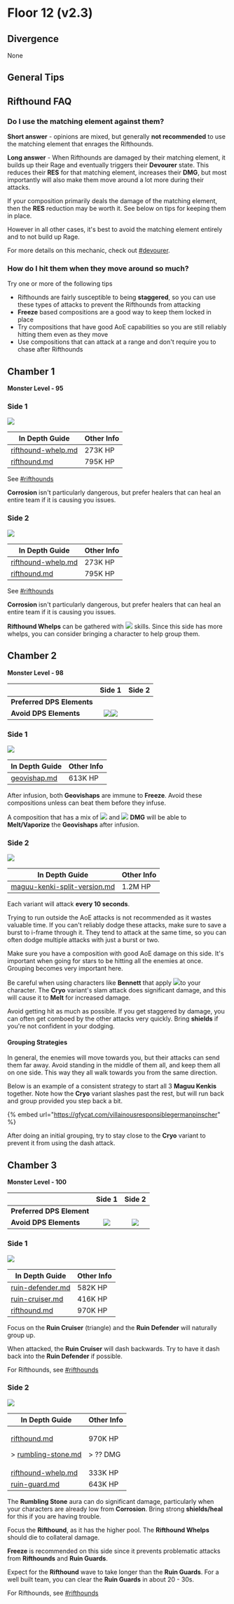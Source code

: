 # Floor 12 (v2.3)

## Divergence <a href="#general-tips" id="general-tips"></a>

None

## General Tips

## Rifthound FAQ <a href="#rifthounds" id="rifthounds"></a>

### Do I use the matching element against them?

**Short answer** - opinions are mixed, but generally **not recommended** to use the matching element that enrages the Rifthounds.

**Long answer** - When Rifthounds are damaged by their matching element, it builds up their Rage and eventually triggers their **Devourer** state. This reduces their **RES** for that matching element, increases their **DMG**, but most importantly will also make them move around a lot more during their attacks.

If your composition primarily deals the damage of the matching element, then the **RES** reduction may be worth it. See below on tips for keeping them in place.

However in all other cases, it's best to avoid the matching element entirely and to not build up Rage.

For more details on this mechanic, check out [#devourer](../../monsters/rifthounds/rifthound.md#devourer "mention").

### How do I hit them when they move around so much?

Try one or more of the following tips

* Rifthounds are fairly susceptible to being **staggered**, so you can use these types of attacks to prevent the Rifthounds from attacking
* **Freeze** based compositions are a good way to keep them locked in place
* Try compositions that have good AoE capabilities so you are still reliably hitting them even as they move
* Use compositions that can attack at a range and don't require you to chase after Rifthounds

## Chamber 1

**Monster Level - 95**

### Side 1

![](../../.gitbook/assets/12-1-1v23.png)

| In Depth Guide                                                               | Other Info |
| ---------------------------------------------------------------------------- | ---------- |
| [rifthound-whelp.md](../../monsters/rifthounds/rifthound-whelp.md "mention") | 273K HP    |
| [rifthound.md](../../monsters/rifthounds/rifthound.md "mention")             | 795K HP    |

See [#rifthounds](floor-12-v23.md#rifthounds "mention")

**Corrosion** isn't particularly dangerous, but prefer healers that can heal an entire team if it is causing you issues.

### Side 2

![](../../.gitbook/assets/12-1-2v23.png)

| In Depth Guide                                                               | Other Info |
| ---------------------------------------------------------------------------- | ---------- |
| [rifthound-whelp.md](../../monsters/rifthounds/rifthound-whelp.md "mention") | 273K HP    |
| [rifthound.md](../../monsters/rifthounds/rifthound.md "mention")             | 795K HP    |

See [#rifthounds](floor-12-v23.md#rifthounds "mention")

**Corrosion** isn't particularly dangerous, but prefer healers that can heal an entire team if it is causing you issues.

**Rifthound Whelps** can be gathered with ![](../../.gitbook/assets/anemo\_small.png) skills. Since this side has more whelps, you can consider bringing a character to help group them.

## Chamber 2



**Monster Level - 98**

|                            |                                          Side 1                                         | Side 2 |
| -------------------------- | :-------------------------------------------------------------------------------------: | :----: |
| **Preferred DPS Elements** |                                                                                         |        |
| **Avoid DPS Elements**     | ![](../../.gitbook/assets/geo\_small.png)![](../../.gitbook/assets/physical\_small.png) |        |

### Side 1

![](../../.gitbook/assets/12-2-1v23.png)

| In Depth Guide                                                | Other Info |
| ------------------------------------------------------------- | ---------- |
| [geovishap.md](../../monsters/vishaps/geovishap.md "mention") | 613K HP    |

After infusion, both **Geovishaps** are immune to **Freeze**. Avoid these compositions unless can beat them before they infuse.

A composition that has a mix of ![](../../.gitbook/assets/pyro\_small.png) and ![](../../.gitbook/assets/hydro\_small.png) **DMG** will be able to **Melt/Vaporize** the **Geovishaps** after infusion.

### Side 2

![](../../.gitbook/assets/12-2-2v23.png)

| In Depth Guide                                                                                           | Other Info |
| -------------------------------------------------------------------------------------------------------- | ---------- |
| [maguu-kenki-split-version.md](../../monsters/elites/maguu-kenki/maguu-kenki-split-version.md "mention") | 1.2M HP    |

Each variant will attack **every 10 seconds**.

Trying to run outside the AoE attacks is not recommended as it wastes valuable time. If you can't reliably dodge these attacks, make sure to save a burst to i-frame through it. They tend to attack at the same time, so you can often dodge multiple attacks with just a burst or two.

Make sure you have a composition with good AoE damage on this side. It's important when going for stars to be hitting all the enemies at once. Grouping becomes very important here.

Be careful when using characters like **Bennett** that apply ![](../../.gitbook/assets/pyro\_small.png)to your character. The **Cryo** variant's slam attack does significant damage, and this will cause it to **Melt** for increased damage.

Avoid getting hit as much as possible. If you get staggered by damage, you can often get comboed by the other attacks very quickly. Bring **shields** if you're not confident in your dodging.

#### Grouping Strategies

In general, the enemies will move towards you, but their attacks can send them far away. Avoid standing in the middle of them all, and keep them all on one side. This way they all walk towards you from the same direction.

Below is an example of a consistent strategy to start all 3 **Maguu Kenkis** together. Note how the **Cryo** variant slashes past the rest, but will run back and group provided you step back a bit.

{% embed url="https://gfycat.com/villainousresponsiblegermanpinscher" %}

After doing an initial grouping, try to stay close to the **Cryo** variant to prevent it from using the dash attack.

## Chamber 3

**Monster Level - 100**

|                           |                     Side 1                     |                     Side 2                     |
| ------------------------- | :--------------------------------------------: | :--------------------------------------------: |
| **Preferred DPS Element** |                                                |                                                |
| **Avoid DPS Elements**    | ![](../../.gitbook/assets/physical\_small.png) | ![](../../.gitbook/assets/physical\_small.png) |

### Side 1

![](../../.gitbook/assets/12-3-1v23.png)

| In Depth Guide                                                                | Other Info |
| ----------------------------------------------------------------------------- | ---------- |
| [ruin-defender.md](../../monsters/ruin-constructs/ruin-defender.md "mention") | 582K HP    |
| [ruin-cruiser.md](../../monsters/ruin-constructs/ruin-cruiser.md "mention")   | 416K HP    |
| [rifthound.md](../../monsters/rifthounds/rifthound.md "mention")              | 970K HP    |

Focus on the **Ruin Cruiser** (triangle) and the **Ruin Defender** will naturally group up.

When attacked, the **Ruin Cruiser** will dash backwards. Try to have it dash back into the **Ruin Defender** if possible.

For Rifthounds, see [#rifthounds](floor-12-v23.md#rifthounds "mention")

### Side 2

![](../../.gitbook/assets/12-3-2v23.png)

| In Depth Guide                                                                                                                                                                     | Other Info                    |
| ---------------------------------------------------------------------------------------------------------------------------------------------------------------------------------- | ----------------------------- |
| <p><a data-mention href="../../monsters/rifthounds/rifthound.md">rifthound.md</a></p><p>> <a data-mention href="../../mechanics/auras/rumbling-stone.md">rumbling-stone.md</a></p> | <p>970K HP</p><p>> ?? DMG</p> |
| [rifthound-whelp.md](../../monsters/rifthounds/rifthound-whelp.md "mention")                                                                                                       | 333K HP                       |
| [ruin-guard.md](../../monsters/ruin-constructs/ruin-guard.md "mention")                                                                                                            | 643K HP                       |

The **Rumbling Stone** aura can do significant damage, particularly when your characters are already low from **Corrosion**. Bring strong **shields/heal** for this if you are having trouble.

Focus the **Rifthound**, as it has the higher pool. The **Rifthound Whelps** should die to collateral damage.

**Freeze** is recommended on this side since it prevents problematic attacks from **Rifthounds** and **Ruin Guards**.

Expect for the **Rifthound** wave to take longer than the **Ruin Guards**. For a well built team, you can clear the **Ruin Guards** in about 20 - 30s.

For Rifthounds, see [#rifthounds](floor-12-v23.md#rifthounds "mention")
